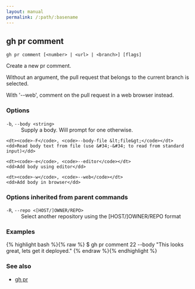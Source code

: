 ```yaml
---
layout: manual
permalink: /:path/:basename
---
```


## gh pr comment

```
gh pr comment [<number> | <url> | <branch>] [flags]
```

Create a new pr comment.

Without an argument, the pull request that belongs to the current branch
is selected.			

With '--web', comment on the pull request in a web browser instead.


### Options


<dl class="flags">
	<dt><code>-b</code>, <code>--body &lt;string&gt;</code></dt>
	<dd>Supply a body. Will prompt for one otherwise.</dd>

	<dt><code>-F</code>, <code>--body-file &lt;file&gt;</code></dt>
	<dd>Read body text from file (use &#34;-&#34; to read from standard input)</dd>

	<dt><code>-e</code>, <code>--editor</code></dt>
	<dd>Add body using editor</dd>

	<dt><code>-w</code>, <code>--web</code></dt>
	<dd>Add body in browser</dd>
</dl>


### Options inherited from parent commands


<dl class="flags">
	<dt><code>-R</code>, <code>--repo &lt;[HOST/]OWNER/REPO&gt;</code></dt>
	<dd>Select another repository using the [HOST/]OWNER/REPO format</dd>
</dl>


### Examples

{% highlight bash %}{% raw %}
$ gh pr comment 22 --body "This looks great, lets get it deployed."
{% endraw %}{% endhighlight %}

### See also

* [gh pr](./gh_pr)
